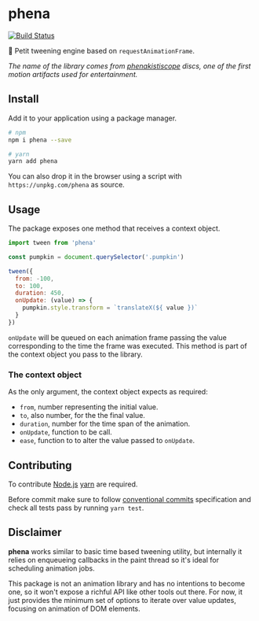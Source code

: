 # phena

[![Build Status](https://travis-ci.org/jeremenichelli/phena.svg?branch=master)](https://travis-ci.org/jeremenichelli/phena)

🧸 Petit tweening engine based on `requestAnimationFrame`.

_The name of the library comes from [phenakistiscope](https://en.wikipedia.org/wiki/Phenakistiscope) discs, one of the first motion artifacts used for entertainment._

## Install

Add it to your application using a package manager.

```sh
# npm
npm i phena --save

# yarn
yarn add phena
```

You can also drop it in the browser using a script with `https://unpkg.com/phena` as source.

## Usage

The package exposes one method that receives a context object.

```js
import tween from 'phena'

const pumpkin = document.querySelector('.pumpkin')

tween({
  from: -100,
  to: 100,
  duration: 450,
  onUpdate: (value) => {
    pumpkin.style.transform = `translateX(${ value })`
  }
})
```

`onUpdate` will be queued on each animation frame passing the value corresponding to the time the frame was executed. This method is part of the context object you pass to the library.

### The context object

As the only argument, the context object expects as required:
 
  - `from`, number representing the initial value.
  - `to`, also number, for the the final value.
  - `duration`, number for the time span of the animation.
  - `onUpdate`, function to be call.
  - `ease`, function to to alter the value passed to `onUpdate`.

## Contributing

To contribute [Node.js](//nodejs.org) [yarn](//yarnpkg.com) are required.

Before commit make sure to follow [conventional commits](//www.conventionalcommits.org) specification and check all tests pass by running `yarn test`.

## Disclaimer

**phena** works similar to basic time based tweening utility, but internally it relies on enqueueing callbacks in the paint thread so it's ideal for scheduling animation jobs.

This package is not an animation library and has no intentions to become one, so it won't expose a richful API like other tools out there. For now, it just provides the minimum set of options to iterate over value updates, focusing on animation of DOM elements.
